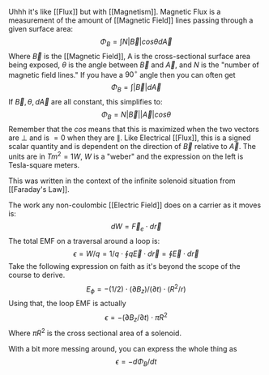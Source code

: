 
Uhhh it's like [[Flux]] but with [[Magnetism]].
Magnetic Flux is a measurement of the amount of [[Magnetic Field]] lines passing through a given surface area:$$\Phi_B=\int N|\vec{B}|cos\theta d\vec{A}$$
Where $\vec{B}$ is the [[Magnetic Field]], A is the cross-sectional surface area being exposed, $\theta$ is the angle between $\vec{B}$ and $\vec{A}$, and $N$ is the "number of magnetic field lines."
If you have a $90^{\circ}$ angle then you can often get$$\Phi_B = \int |\vec{B}|d\vec{A}$$
If $\vec{B},\theta,d\vec{A}$ are all constant, this simplifies to:$$\Phi_B=N|\vec{B}||\vec{A}|cos\theta$$
Remember that the $cos$ means that this is maximized when the two vectors are $\perp$ and is $=0$ when they are $\parallel$.
Like Electrical [[Flux]], this is a signed scalar quantity and is dependent on the direction of $\vec{B}$ relative to $\vec{A}$.
The units are in $Tm^2=1W$, $W$ is a "weber" and the expression on the left is Tesla-square meters.

This was written in the context of the infinite solenoid situation from [[Faraday's Law]].

The work any non-coulombic [[Electric Field]] does on a carrier as it moves is:$$dW=\vec{F}_e\cdot d\vec{r}$$
The total EMF on a traversal around a loop is:$$\epsilon=W/q = 1/q \cdot \oint q\vec{E}\cdot d\vec{r}=\oint \vec{E}\cdot d\vec{r}$$
Take the following expression on faith as it's beyond the scope of the course to derive.
$$E_{\phi}=-(1/2)\cdot(\partial B_z)/(\partial t)\cdot(R^2/r)$$
Using that, the loop EMF is actually$$\epsilon=-(\partial B_z/\partial t)\cdot\pi R^2$$
Where $\pi R^2$ is the cross sectional area of a solenoid.

With a bit more messing around, you can express the whole thing as$$\epsilon=-d\Phi_B/dt$$